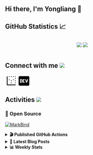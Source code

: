 ## Hi there, I'm Yongliang 👋 

## GitHub Statistics :chart_with_upwards_trend:
<div align="center">
<div style="display: flex; align-items: center; justify-content: center;">

[![](https://github-readme-stats.vercel.app/api?username=tlylt&show_icons=true&theme=tokyonight&hide_border=true&locale=en)](https://github.com/tlylt)
[![](https://github-readme-streak-stats.herokuapp.com/?user=tlylt&theme=tokyonight&hide_border=true)](https://github.com/tlylt)
</div>
</div>

## Connect with me <img src="https://media.giphy.com/media/2wh5K5yE3ulp3xgYcG/giphy-downsized.gif" width="30">

<a href="https://www.yongliangliu.com/" target="_blank"><img align="center" src="static/site-icon.png" alt="yongliangliu.com" height="40" width="40" /></a>
<a href="https://dev.to/tlylt" target="_blank"><img align="center" src="static/dev-badge.svg" alt="dev.to/tlylt" height="35" width="35" /></a>

## Activities <img src="https://media.giphy.com/media/WUlplcMpOCEmTGBtBW/giphy.gif" width="30">

### 🔭 Open Source

[![MarkBind](https://github-readme-stats.vercel.app/api/pin/?username=markbind&repo=markbind)](https://github.com/MarkBind/markbind)

<details>
<summary> <b>🎬 Published GitHub Actions </b> </summary>

[![install-graphviz](https://github-readme-stats.vercel.app/api/pin/?username=tlylt&repo=install-graphviz)](https://github.com/tlylt/install-graphviz)

[![reposense-action](https://github-readme-stats.vercel.app/api/pin/?username=tlylt&repo=reposense-action)](https://github.com/tlylt/reposense-action)

[![markbin-action](https://github-readme-stats.vercel.app/api/pin/?username=markbind&repo=markbind-action)](https://github.com/MarkBind/markbind-action)

</details>

<details>
<summary> <b>📕 Latest Blog Posts</b> </summary>

<!-- BLOG-POST-LIST:START -->
- [Open Source Software &lpar;OSS&rpar; Developer Journey](https://www.yongliangliu.com/blog/oss-dev-logs/)
- [Crossing abstraction barrier between parent and child class](https://www.yongliangliu.com/blog/cross-abstraction-barrier-between-parent-child/)
- [Intermediate GitHub CI Workflow Walk Through](https://www.yongliangliu.com/blog/intermediate-github-ci-workflow-walk-through/)
- [RooFind](https://www.yongliangliu.com/blog/roofind/)
- [Prove that the problem of determining whether a graph is connected is evasive](https://www.yongliangliu.com/blog/prove-graph-check-connected-evasive/)
<!-- BLOG-POST-LIST:END -->

</details>

<details>
<summary> <b>📊 Weekly Stats</b> </summary>

<!--START_SECTION:waka-->
![Code Time](http://img.shields.io/badge/Code%20Time-0%20secs-blue)

**🐱 My GitHub Data** 

> 🏆 3,401 Contributions in the Year 2022
 > 
> 📦 291.0 kB Used in GitHub's Storage 
 > 
> 🚫 Not Opted to Hire
 > 
> 📜 117 Public Repositories 
 > 
> 🔑 17 Private Repositories  
 > 
**I'm an Early 🐤** 

```text
🌞 Morning    412 commits    ██████░░░░░░░░░░░░░░░░░░░   26.13% 
🌆 Daytime    445 commits    ███████░░░░░░░░░░░░░░░░░░   28.22% 
🌃 Evening    592 commits    █████████░░░░░░░░░░░░░░░░   37.54% 
🌙 Night      128 commits    ██░░░░░░░░░░░░░░░░░░░░░░░   8.12%

```
📅 **I'm Most Productive on Sunday** 

```text
Monday       196 commits    ███░░░░░░░░░░░░░░░░░░░░░░   12.43% 
Tuesday      153 commits    ██░░░░░░░░░░░░░░░░░░░░░░░   9.7% 
Wednesday    236 commits    ███░░░░░░░░░░░░░░░░░░░░░░   14.97% 
Thursday     234 commits    ███░░░░░░░░░░░░░░░░░░░░░░   14.84% 
Friday       270 commits    ████░░░░░░░░░░░░░░░░░░░░░   17.12% 
Saturday     195 commits    ███░░░░░░░░░░░░░░░░░░░░░░   12.37% 
Sunday       293 commits    ████░░░░░░░░░░░░░░░░░░░░░   18.58%

```


📊 **This Week I Spent My Time On** 

```text
⌚︎ Time Zone: Asia/Singapore

💬 Programming Languages: 
JavaScript               37 mins             ████████░░░░░░░░░░░░░░░░░   33.12% 
JSON                     23 mins             █████░░░░░░░░░░░░░░░░░░░░   20.36% 
Other                    18 mins             ████░░░░░░░░░░░░░░░░░░░░░   16.54% 
CSS                      18 mins             ████░░░░░░░░░░░░░░░░░░░░░   16.19% 
Markdown                 7 mins              █░░░░░░░░░░░░░░░░░░░░░░░░   6.62%

```


 Last Updated on 01/08/2022 00:50:12 UTC
<!--END_SECTION:waka-->

</details>
